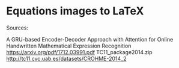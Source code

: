 # Equations images to LaTeX

Sources:

A GRU-based Encoder-Decoder Approach with Attention for Online Handwritten Mathematical Expression Recognition https://arxiv.org/pdf/1712.03991.pdf
TC11_package2014.zip http://tc11.cvc.uab.es/datasets/CROHME-2014_2
